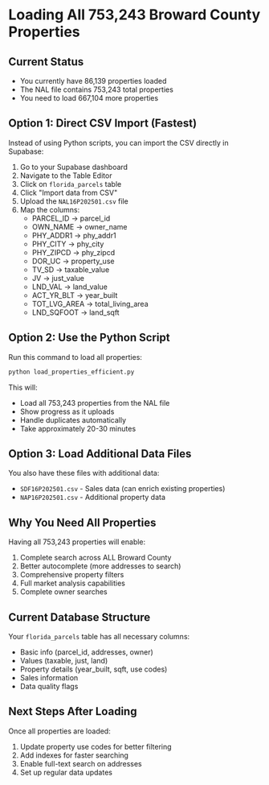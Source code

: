 # Loading All 753,243 Broward County Properties

## Current Status
- You currently have 86,139 properties loaded
- The NAL file contains 753,243 total properties
- You need to load 667,104 more properties

## Option 1: Direct CSV Import (Fastest)

Instead of using Python scripts, you can import the CSV directly in Supabase:

1. Go to your Supabase dashboard
2. Navigate to the Table Editor
3. Click on `florida_parcels` table
4. Click "Import data from CSV"
5. Upload the `NAL16P202501.csv` file
6. Map the columns:
   - PARCEL_ID → parcel_id
   - OWN_NAME → owner_name
   - PHY_ADDR1 → phy_addr1
   - PHY_CITY → phy_city
   - PHY_ZIPCD → phy_zipcd
   - DOR_UC → property_use
   - TV_SD → taxable_value
   - JV → just_value
   - LND_VAL → land_value
   - ACT_YR_BLT → year_built
   - TOT_LVG_AREA → total_living_area
   - LND_SQFOOT → land_sqft

## Option 2: Use the Python Script

Run this command to load all properties:

```bash
python load_properties_efficient.py
```

This will:
- Load all 753,243 properties from the NAL file
- Show progress as it uploads
- Handle duplicates automatically
- Take approximately 20-30 minutes

## Option 3: Load Additional Data Files

You also have these files with additional data:
- `SDF16P202501.csv` - Sales data (can enrich existing properties)
- `NAP16P202501.csv` - Additional property data

## Why You Need All Properties

Having all 753,243 properties will enable:
1. Complete search across ALL Broward County
2. Better autocomplete (more addresses to search)
3. Comprehensive property filters
4. Full market analysis capabilities
5. Complete owner searches

## Current Database Structure

Your `florida_parcels` table has all necessary columns:
- Basic info (parcel_id, addresses, owner)
- Values (taxable, just, land)
- Property details (year_built, sqft, use codes)
- Sales information
- Data quality flags

## Next Steps After Loading

Once all properties are loaded:
1. Update property use codes for better filtering
2. Add indexes for faster searching
3. Enable full-text search on addresses
4. Set up regular data updates